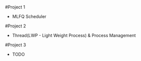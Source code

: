 #Project 1
- MLFQ Scheduler

#Project 2
- Thread(LWP - Light Weight Process) & Process Management

#Project 3
- TODO
